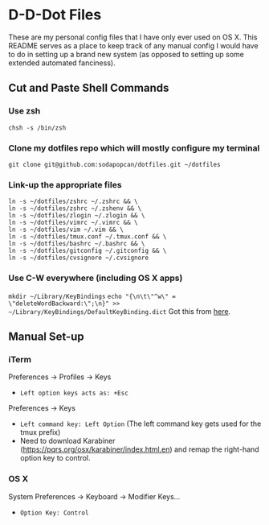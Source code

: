 # D-D-Dot Files #

These are my personal config files that I have only ever used on OS X.  This
README serves as a place to keep track of any manual config I would have to do
in setting up a brand new system (as opposed to setting up some extended
automated fanciness).

## Cut and Paste Shell Commands

### Use zsh
`chsh -s /bin/zsh`

### Clone my dotfiles repo which will mostly configure my terminal
`git clone git@github.com:sodapopcan/dotfiles.git ~/dotfiles`

### Link-up the appropriate files
```shell
ln -s ~/dotfiles/zshrc ~/.zshrc && \
ln -s ~/dotfiles/zshrc ~/.zshenv && \
ln -s ~/dotfiles/zlogin ~/.zlogin && \
ln -s ~/dotfiles/vimrc ~/.vimrc && \
ln -s ~/dotfiles/vim ~/.vim && \
ln -s ~/dotfiles/tmux.conf ~/.tmux.conf && \
ln -s ~/dotfiles/bashrc ~/.bashrc && \
ln -s ~/dotfiles/gitconfig ~/.gitconfig && \
ln -s ~/dotfiles/cvsignore ~/.cvsignore
```

### Use C-W everywhere (including OS X apps)
`mkdir ~/Library/KeyBindings`
`echo "{\n\t\"^w\" = \"deleteWordBackward:\";\n}" >> ~/Library/KeyBindings/DefaultKeyBinding.dict`
Got this from [here](https://coderwall.com/p/rhiiba/ctrl-w-everywhere).

## Manual Set-up

### iTerm
Preferences -> Profiles -> Keys
  - `Left option keys acts as: +Esc`

Preferences -> Keys
  - `Left command key: Left Option`
  (The left command key gets used for the tmux prefix)
  - Need to download Karabiner (https://pqrs.org/osx/karabiner/index.html.en)
    and remap the right-hand option key to control.

### OS X
System Preferences -> Keyboard -> Modifier Keys...
  - `Option Key: Control`
